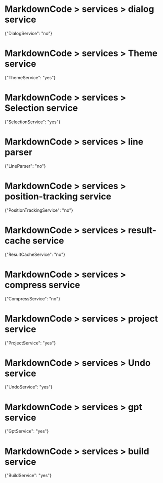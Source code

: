 # MarkdownCode > services > dialog service
{"DialogService": "no"}
# MarkdownCode > services > Theme service
{"ThemeService": "yes"}
# MarkdownCode > services > Selection service
{"SelectionService": "yes"}
# MarkdownCode > services > line parser
{"LineParser": "no"}
# MarkdownCode > services > position-tracking service
{"PositionTrackingService": "no"}
# MarkdownCode > services > result-cache service
{"ResultCacheService": "no"}
# MarkdownCode > services > compress service
{"CompressService": "no"}
# MarkdownCode > services > project service
{"ProjectService": "yes"}
# MarkdownCode > services > Undo service
{"UndoService": "yes"}
# MarkdownCode > services > gpt service
{"GptService": "yes"}
# MarkdownCode > services > build service
{"BuildService": "yes"}
